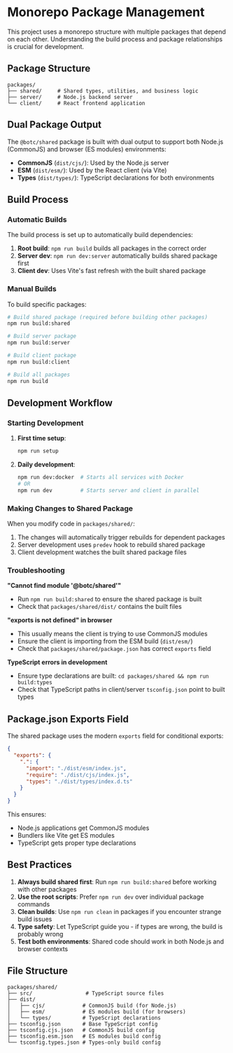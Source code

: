 # Monorepo Package Management

This project uses a monorepo structure with multiple packages that depend on each other. Understanding the build process and package relationships is crucial for development.

## Package Structure

```
packages/
├── shared/     # Shared types, utilities, and business logic
├── server/     # Node.js backend server
└── client/     # React frontend application
```

## Dual Package Output

The `@botc/shared` package is built with dual output to support both Node.js (CommonJS) and browser (ES modules) environments:

- **CommonJS** (`dist/cjs/`): Used by the Node.js server
- **ESM** (`dist/esm/`): Used by the React client (via Vite)
- **Types** (`dist/types/`): TypeScript declarations for both environments

## Build Process

### Automatic Builds

The build process is set up to automatically build dependencies:

1. **Root build**: `npm run build` builds all packages in the correct order
2. **Server dev**: `npm run dev:server` automatically builds shared package first
3. **Client dev**: Uses Vite's fast refresh with the built shared package

### Manual Builds

To build specific packages:

```bash
# Build shared package (required before building other packages)
npm run build:shared

# Build server package
npm run build:server

# Build client package
npm run build:client

# Build all packages
npm run build
```

## Development Workflow

### Starting Development

1. **First time setup**:

   ```bash
   npm run setup
   ```

2. **Daily development**:
   ```bash
   npm run dev:docker  # Starts all services with Docker
   # OR
   npm run dev         # Starts server and client in parallel
   ```

### Making Changes to Shared Package

When you modify code in `packages/shared/`:

1. The changes will automatically trigger rebuilds for dependent packages
2. Server development uses `predev` hook to rebuild shared package
3. Client development watches the built shared package files

### Troubleshooting

**"Cannot find module '@botc/shared'"**

- Run `npm run build:shared` to ensure the shared package is built
- Check that `packages/shared/dist/` contains the built files

**"exports is not defined" in browser**

- This usually means the client is trying to use CommonJS modules
- Ensure the client is importing from the ESM build (`dist/esm/`)
- Check that `packages/shared/package.json` has correct `exports` field

**TypeScript errors in development**

- Ensure type declarations are built: `cd packages/shared && npm run build:types`
- Check that TypeScript paths in client/server `tsconfig.json` point to built types

## Package.json Exports Field

The shared package uses the modern `exports` field for conditional exports:

```json
{
  "exports": {
    ".": {
      "import": "./dist/esm/index.js",
      "require": "./dist/cjs/index.js",
      "types": "./dist/types/index.d.ts"
    }
  }
}
```

This ensures:

- Node.js applications get CommonJS modules
- Bundlers like Vite get ES modules
- TypeScript gets proper type declarations

## Best Practices

1. **Always build shared first**: Run `npm run build:shared` before working with other packages
2. **Use the root scripts**: Prefer `npm run dev` over individual package commands
3. **Clean builds**: Use `npm run clean` in packages if you encounter strange build issues
4. **Type safety**: Let TypeScript guide you - if types are wrong, the build is probably wrong
5. **Test both environments**: Shared code should work in both Node.js and browser contexts

## File Structure

```
packages/shared/
├── src/                 # TypeScript source files
├── dist/
│   ├── cjs/            # CommonJS build (for Node.js)
│   ├── esm/            # ES modules build (for browsers)
│   └── types/          # TypeScript declarations
├── tsconfig.json       # Base TypeScript config
├── tsconfig.cjs.json   # CommonJS build config
├── tsconfig.esm.json   # ES modules build config
└── tsconfig.types.json # Types-only build config
```
